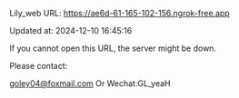 Lily_web URL: https://ae6d-61-165-102-156.ngrok-free.app

Updated at: 2024-12-10 16:45:16

If you cannot open this URL, the server might be down.

Please contact: 

goley04@foxmail.com Or Wechat:GL_yeaH